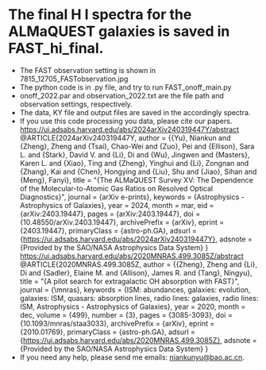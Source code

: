# The final H I spectra for the ALMaQUEST galaxies is saved in FAST_hi_final.
* The FAST observation setting is shown in 7815_12705_FASTobservation.jpg
* The python code is in .py file, and try to run FAST_onoff_main.py
* onoff_2022.par and observation_2022.txt are the file path and observation settings, respectively.
* The data, KY file and output files are saved in the accordingly spectra.
* If you use this code processing you data, please cite our papers.
  https://ui.adsabs.harvard.edu/abs/2024arXiv240319447Y/abstract
  @ARTICLE{2024arXiv240319447Y,
       author = {{Yu}, Niankun and {Zheng}, Zheng and {Tsai}, Chao-Wei and {Zuo}, Pei and {Ellison}, Sara L. and {Stark}, David V. and {Li}, Di and {Wu}, Jingwen and {Masters}, Karen L. and {Xiao}, Ting and {Zheng}, Yinghui and {Li}, Zongnan and {Zhang}, Kai and {Chen}, Hongying and {Liu}, Shu and {Jiao}, Sihan and {Meng}, Fanyi},
        title = "{The ALMaQUEST Survey XV: The Dependence of the Molecular-to-Atomic Gas Ratios on Resolved Optical Diagnostics}",
      journal = {arXiv e-prints},
     keywords = {Astrophysics - Astrophysics of Galaxies},
         year = 2024,
        month = mar,
          eid = {arXiv:2403.19447},
        pages = {arXiv:2403.19447},
          doi = {10.48550/arXiv.2403.19447},
archivePrefix = {arXiv},
       eprint = {2403.19447},
 primaryClass = {astro-ph.GA},
       adsurl = {https://ui.adsabs.harvard.edu/abs/2024arXiv240319447Y},
      adsnote = {Provided by the SAO/NASA Astrophysics Data System}
}
  https://ui.adsabs.harvard.edu/abs/2020MNRAS.499.3085Z/abstract
  @ARTICLE{2020MNRAS.499.3085Z,
       author = {{Zheng}, Zheng and {Li}, Di and {Sadler}, Elaine M. and {Allison}, James R. and {Tang}, Ningyu},
        title = "{A pilot search for extragalactic OH absorption with FAST}",
      journal = {\mnras},
     keywords = {ISM: abundances, galaxies: evolution, galaxies: ISM, quasars: absorption lines, radio lines: galaxies, radio lines: ISM, Astrophysics - Astrophysics of Galaxies},
         year = 2020,
        month = dec,
       volume = {499},
       number = {3},
        pages = {3085-3093},
          doi = {10.1093/mnras/staa3033},
archivePrefix = {arXiv},
       eprint = {2010.01769},
 primaryClass = {astro-ph.GA},
       adsurl = {https://ui.adsabs.harvard.edu/abs/2020MNRAS.499.3085Z},
      adsnote = {Provided by the SAO/NASA Astrophysics Data System}
}
* If you need any help, please send me emails: niankunyu@bao.ac.cn.


